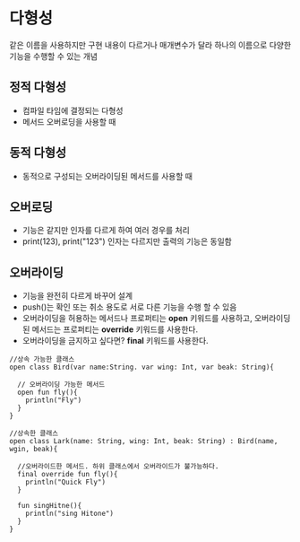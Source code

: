# 다형성
  
  같은 이름을 사용하지만 구현 내용이 다르거나 매개변수가 달라 하나의 이름으로 다양한 기능을 수행할 수 있는 개념
  
  ## 정적 다형성
  
  - 컴파일 타임에 결정되는 다형성
  - 메서드 오버로딩을 사용할 때
  
  ## 동적 다형성
  
  - 동적으로 구성되는 오버라이딩된 메서드를 사용할 때
  
  ## 오버로딩
  
  - 기능은 같지만 인자를 다르게 하여 여러 경우를 처리
  - print(123), print("123") 인자는 다르지만 출력의 기능은 동일함
  
  ## 오버라이딩
  
  - 기능을 완전히 다르게 바꾸어 설계
  - push()는 확인 또는 취소 용도로 서로 다른 기능을 수행 할 수 있음
  - 오버라이딩을 허용하는 메서드나 프로퍼티는 **open** 키워드를 사용하고, 오버라이딩 된 메서드는 프로퍼티는 **override** 키워드를 사용한다.
  - 오버라이딩을 금지하고 싶다면? **final** 키워드를 사용한다.
  ```
  //상속 가능한 클래스
  open class Bird(var name:String. var wing: Int, var beak: String){
    
    // 오버라이딩 가능한 메서드
    open fun fly(){ 
      println("Fly")
    }
  }
  
  //상속한 클래스
  open class Lark(name: String, wing: Int, beak: String) : Bird(name, wgin, beak){
    
    //오버라이드한 메서드. 하위 클래스에서 오버라이드가 불가능하다.
    final override fun fly(){
      println("Quick Fly")
    }
    
    fun singHitne(){
      println("sing Hitone")
    }
  }
  ```
  
